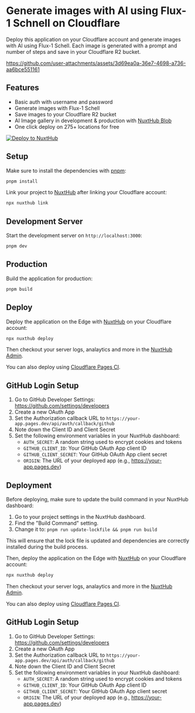 # Generate images with AI using Flux-1 Schnell on Cloudflare

Deploy this application on your Cloudflare account and generate images with AI using Flux-1 Schell. Each image is generated with a prompt and number of steps and save in your Cloudflare R2 bucket.

https://github.com/user-attachments/assets/3d69ea0a-36e7-4698-a736-aa6bce551161

## Features

- Basic auth with username and password
- Generate images with Flux-1 Schell
- Save images to your Cloudflare R2 bucket
- AI Image gallery in development & production with [NuxtHub Blob](https://hub.nuxt.com/docs/features/blob)
- One click deploy on 275+ locations for free

[![Deploy to NuxtHub](https://hub.nuxt.com/button.svg)](https://hub.nuxt.com/new?template=flux-image-generator)

## Setup

Make sure to install the dependencies with [pnpm](https://pnpm.io/installation#using-corepack):

```bash
pnpm install
```

Link your project to [NuxtHub](https://hub.nuxt.com) after linking your Cloudflare account:

```bash
npx nuxthub link
```

## Development Server

Start the development server on `http://localhost:3000`:

```bash
pnpm dev
```

## Production

Build the application for production:

```bash
pnpm build
```

## Deploy


Deploy the application on the Edge with [NuxtHub](https://hub.nuxt.com) on your Cloudflare account:

```bash
npx nuxthub deploy
```

Then checkout your server logs, analaytics and more in the [NuxtHub Admin](https://admin.hub.nuxt.com).

You can also deploy using [Cloudflare Pages CI](https://hub.nuxt.com/docs/getting-started/deploy#cloudflare-pages-ci).


## GitHub Login Setup

1. Go to GitHub Developer Settings: https://github.com/settings/developers
2. Create a new OAuth App
3. Set the Authorization callback URL to `https://your-app.pages.dev/api/auth/callback/github`
4. Note down the Client ID and Client Secret
5. Set the following environment variables in your NuxtHub dashboard:
   - `AUTH_SECRET`: A random string used to encrypt cookies and tokens
   - `GITHUB_CLIENT_ID`: Your GitHub OAuth App client ID
   - `GITHUB_CLIENT_SECRET`: Your GitHub OAuth App client secret
   - `ORIGIN`: The URL of your deployed app (e.g., https://your-app.pages.dev)

## Deployment

Before deploying, make sure to update the build command in your NuxtHub dashboard:

1. Go to your project settings in the NuxtHub dashboard.
2. Find the "Build Command" setting.
3. Change it to: `pnpm run update-lockfile && pnpm run build`

This will ensure that the lock file is updated and dependencies are correctly installed during the build process.

Then, deploy the application on the Edge with [NuxtHub](https://hub.nuxt.com) on your Cloudflare account:

```bash
npx nuxthub deploy
```

Then checkout your server logs, analaytics and more in the [NuxtHub Admin](https://admin.hub.nuxt.com).

You can also deploy using [Cloudflare Pages CI](https://hub.nuxt.com/docs/getting-started/deploy#cloudflare-pages-ci).


## GitHub Login Setup

1. Go to GitHub Developer Settings: https://github.com/settings/developers
2. Create a new OAuth App
3. Set the Authorization callback URL to `https://your-app.pages.dev/api/auth/callback/github`
4. Note down the Client ID and Client Secret
5. Set the following environment variables in your NuxtHub dashboard:
   - `AUTH_SECRET`: A random string used to encrypt cookies and tokens
   - `GITHUB_CLIENT_ID`: Your GitHub OAuth App client ID
   - `GITHUB_CLIENT_SECRET`: Your GitHub OAuth App client secret
   - `ORIGIN`: The URL of your deployed app (e.g., https://your-app.pages.dev)
